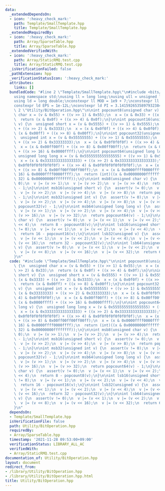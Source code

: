 ```yaml
---
data:
  _extendedDependsOn:
  - icon: ':heavy_check_mark:'
    path: Template/SmallTemplate.hpp
    title: Template/SmallTemplate.hpp
  _extendedRequiredBy:
  - icon: ':heavy_check_mark:'
    path: Array/SparseTable.hpp
    title: Array/SparseTable.hpp
  _extendedVerifiedWith:
  - icon: ':heavy_check_mark:'
    path: Array/StaticRMQ.test.cpp
    title: Array/StaticRMQ.test.cpp
  _isVerificationFailed: false
  _pathExtension: hpp
  _verificationStatusIcon: ':heavy_check_mark:'
  attributes:
    links: []
  bundledCode: "#line 2 \"Template/SmallTemplate.hpp\"\n#include <bits/stdc++.h>\n\
    using namespace std;\nusing ll = long long;\nusing ull = unsigned long long;\n\
    using ld = long double;\nconstexpr ll MOD = 1e9 + 7;\nconstexpr ll INF = 1e+18;\n\
    constexpr ld EPS = 1e-12L;\nconstexpr ld PI = 3.14159265358979323846L;\n#line\
    \ 2 \"Utility/BitOperation.hpp\"\n\nint popcount8(unsigned char v) {\n  unsigned\
    \ char x = (v & 0x55) + ((v >> 1) & 0x55);\n  x = (x & 0x33) + ((x >> 2) & 0x33);\n\
    \  return (x & 0x0f) + ((x >> 4) & 0x0f);\n}\n\nint popcount16(unsigned short\
    \ v) {\n  unsigned short x = (v & 0x5555) + ((v >> 1) & 0x5555);\n  x = (x & 0x3333)\
    \ + ((x >> 2) & 0x3333);\n  x = (x & 0x0f0f) + ((x >> 4) & 0x0f0f);\n  return\
    \ (x & 0x00ff) + ((x >> 8) & 0x00ff);\n}\n\nint popcount32(unsigned int v) {\n\
    \  unsigned int x = (v & 0x55555555) + ((v >> 1) & 0x55555555);\n  x = (x & 0x33333333)\
    \ + ((x >> 2) & 0x33333333);\n  x = (x & 0x0f0f0f0f) + ((x >> 4) & 0x0f0f0f0f);\n\
    \  x = (x & 0x00ff00ff) + ((x >> 8) & 0x00ff00ff);\n  return (x & 0x0000ffff)\
    \ + ((x >> 16) & 0x0000ffff);\n}\n\nint popcount64(unsigned long long v) {\n \
    \ unsigned long long x = (v & 0x5555555555555555) + ((v >> 1) & 0x5555555555555555);\n\
    \  x = (x & 0x3333333333333333) + ((x >> 2) & 0x3333333333333333);\n  x = (x &\
    \ 0x0f0f0f0f0f0f0f0f) + ((x >> 4) & 0x0f0f0f0f0f0f0f0f);\n  x = (x & 0x00ff00ff00ff00ff)\
    \ + ((x >> 8) & 0x00ff00ff00ff00ff);\n  x = (x & 0x0000ffff0000ffff) + ((x >>\
    \ 16) & 0x0000ffff0000ffff);\n  return (int)((x & 0x00000000ffffffff) + ((x >>\
    \ 32) & 0x00000000ffffffff));\n}\n\nint msb8(unsigned char v) {\n  assert(v !=\
    \ 0);\n  v |= (v >> 1);\n  v |= (v >> 2);\n  v |= (v >> 4);\n  return popcount8(v)\
    \ - 1;\n}\n\nint msb16(unsigned short v) {\n  assert(v != 0);\n  v |= (v >> 1);\n\
    \  v |= (v >> 2);\n  v |= (v >> 4);\n  v |= (v >> 8);\n  return popcount16(v)\
    \ - 1;\n}\n\nint msb32(unsigned int v) {\n  assert(v != 0);\n  v |= (v >> 1);\n\
    \  v |= (v >> 2);\n  v |= (v >> 4);\n  v |= (v >> 8);\n  v |= (v >> 16);\n  return\
    \ popcount32(v) - 1;\n}\n\nint msb64(unsigned long long v) {\n  assert(v != 0);\n\
    \  v |= (v >> 1);\n  v |= (v >> 2);\n  v |= (v >> 4);\n  v |= (v >> 8);\n  v |=\
    \ (v >> 16);\n  v |= (v >> 32);\n  return popcount64(v) - 1;\n}\n\nint lsb8(unsigned\
    \ char v) {\n  assert(v != 0);\n  v |= (v << 1);\n  v |= (v << 2);\n  v |= (v\
    \ << 4);\n  return 8 - popcount8(v);\n}\n\nint lsb16(unsigned short v) {\n  assert(v\
    \ != 0);\n  v |= (v << 1);\n  v |= (v << 2);\n  v |= (v << 4);\n  v |= (v << 8);\n\
    \  return 16 - popcount16(v);\n}\n\nint lsb32(unsigned v) {\n  assert(v != 0);\n\
    \  v |= (v << 1);\n  v |= (v << 2);\n  v |= (v << 4);\n  v |= (v << 8);\n  v |=\
    \ (v << 16);\n  return 32 - popcount32(v);\n}\n\nint lsb64(unsigned long long\
    \ v) {\n  assert(v != 0);\n  v |= (v << 1);\n  v |= (v << 2);\n  v |= (v << 4);\n\
    \  v |= (v << 8);\n  v |= (v << 16);\n  v |= (v << 32);\n  return 64 - popcount64(v);\n\
    }\n"
  code: "#include \"Template/SmallTemplate.hpp\"\n\nint popcount8(unsigned char v)\
    \ {\n  unsigned char x = (v & 0x55) + ((v >> 1) & 0x55);\n  x = (x & 0x33) + ((x\
    \ >> 2) & 0x33);\n  return (x & 0x0f) + ((x >> 4) & 0x0f);\n}\n\nint popcount16(unsigned\
    \ short v) {\n  unsigned short x = (v & 0x5555) + ((v >> 1) & 0x5555);\n  x =\
    \ (x & 0x3333) + ((x >> 2) & 0x3333);\n  x = (x & 0x0f0f) + ((x >> 4) & 0x0f0f);\n\
    \  return (x & 0x00ff) + ((x >> 8) & 0x00ff);\n}\n\nint popcount32(unsigned int\
    \ v) {\n  unsigned int x = (v & 0x55555555) + ((v >> 1) & 0x55555555);\n  x =\
    \ (x & 0x33333333) + ((x >> 2) & 0x33333333);\n  x = (x & 0x0f0f0f0f) + ((x >>\
    \ 4) & 0x0f0f0f0f);\n  x = (x & 0x00ff00ff) + ((x >> 8) & 0x00ff00ff);\n  return\
    \ (x & 0x0000ffff) + ((x >> 16) & 0x0000ffff);\n}\n\nint popcount64(unsigned long\
    \ long v) {\n  unsigned long long x = (v & 0x5555555555555555) + ((v >> 1) & 0x5555555555555555);\n\
    \  x = (x & 0x3333333333333333) + ((x >> 2) & 0x3333333333333333);\n  x = (x &\
    \ 0x0f0f0f0f0f0f0f0f) + ((x >> 4) & 0x0f0f0f0f0f0f0f0f);\n  x = (x & 0x00ff00ff00ff00ff)\
    \ + ((x >> 8) & 0x00ff00ff00ff00ff);\n  x = (x & 0x0000ffff0000ffff) + ((x >>\
    \ 16) & 0x0000ffff0000ffff);\n  return (int)((x & 0x00000000ffffffff) + ((x >>\
    \ 32) & 0x00000000ffffffff));\n}\n\nint msb8(unsigned char v) {\n  assert(v !=\
    \ 0);\n  v |= (v >> 1);\n  v |= (v >> 2);\n  v |= (v >> 4);\n  return popcount8(v)\
    \ - 1;\n}\n\nint msb16(unsigned short v) {\n  assert(v != 0);\n  v |= (v >> 1);\n\
    \  v |= (v >> 2);\n  v |= (v >> 4);\n  v |= (v >> 8);\n  return popcount16(v)\
    \ - 1;\n}\n\nint msb32(unsigned int v) {\n  assert(v != 0);\n  v |= (v >> 1);\n\
    \  v |= (v >> 2);\n  v |= (v >> 4);\n  v |= (v >> 8);\n  v |= (v >> 16);\n  return\
    \ popcount32(v) - 1;\n}\n\nint msb64(unsigned long long v) {\n  assert(v != 0);\n\
    \  v |= (v >> 1);\n  v |= (v >> 2);\n  v |= (v >> 4);\n  v |= (v >> 8);\n  v |=\
    \ (v >> 16);\n  v |= (v >> 32);\n  return popcount64(v) - 1;\n}\n\nint lsb8(unsigned\
    \ char v) {\n  assert(v != 0);\n  v |= (v << 1);\n  v |= (v << 2);\n  v |= (v\
    \ << 4);\n  return 8 - popcount8(v);\n}\n\nint lsb16(unsigned short v) {\n  assert(v\
    \ != 0);\n  v |= (v << 1);\n  v |= (v << 2);\n  v |= (v << 4);\n  v |= (v << 8);\n\
    \  return 16 - popcount16(v);\n}\n\nint lsb32(unsigned v) {\n  assert(v != 0);\n\
    \  v |= (v << 1);\n  v |= (v << 2);\n  v |= (v << 4);\n  v |= (v << 8);\n  v |=\
    \ (v << 16);\n  return 32 - popcount32(v);\n}\n\nint lsb64(unsigned long long\
    \ v) {\n  assert(v != 0);\n  v |= (v << 1);\n  v |= (v << 2);\n  v |= (v << 4);\n\
    \  v |= (v << 8);\n  v |= (v << 16);\n  v |= (v << 32);\n  return 64 - popcount64(v);\n\
    }\n"
  dependsOn:
  - Template/SmallTemplate.hpp
  isVerificationFile: false
  path: Utility/BitOperation.hpp
  requiredBy:
  - Array/SparseTable.hpp
  timestamp: '2021-11-28 09:53:00+09:00'
  verificationStatus: LIBRARY_ALL_AC
  verifiedWith:
  - Array/StaticRMQ.test.cpp
documentation_of: Utility/BitOperation.hpp
layout: document
redirect_from:
- /library/Utility/BitOperation.hpp
- /library/Utility/BitOperation.hpp.html
title: Utility/BitOperation.hpp
---
```


